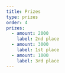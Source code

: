 ```yaml
---
title: Prizes
type: prizes
order: 4
prizes:
  - amount: 2000
    label: 2nd place
  - amount: 3000
    label: 1st place
  - amount: 1000
    label: 3rd place
---
```

